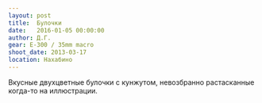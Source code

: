 ```yaml
---
layout: post
title:  Булочки
date:   2016-01-05 00:00:00
author: Д.Г.
gear: E-300 / 35mm macro
shoot_date: 2013-03-17
location: Нахабино
---
```


Вкусные двухцветные булочки с кунжутом, невозбранно растасканные когда-то на иллюстрации.
